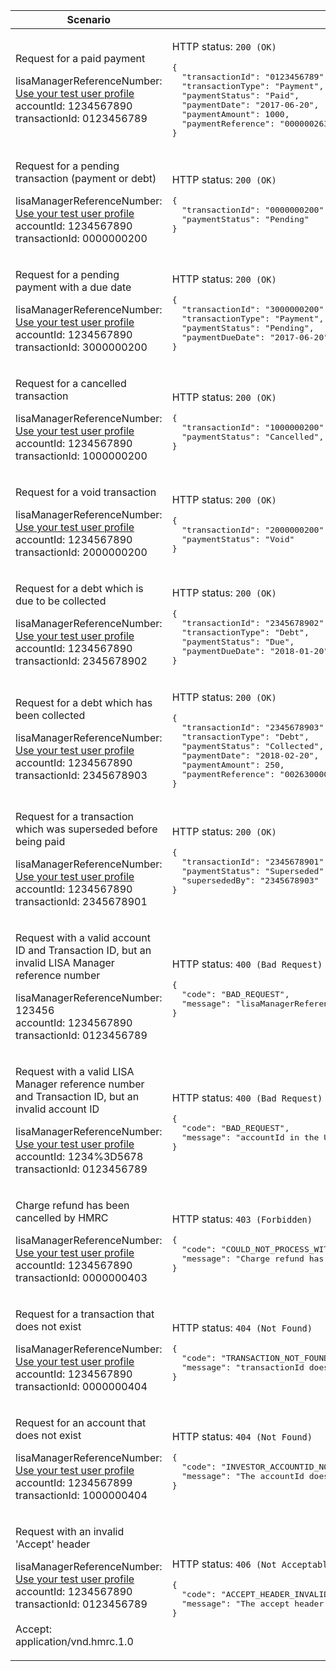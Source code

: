 <table>
    <col width="40%">
    <col width="60%">
    <thead>
        <tr>
            <th>Scenario</th>
            <th>Response</th>
        </tr>
    </thead>
    <tbody>
        <tr>
            <td><p>Request for a paid payment</p><p class="code--block">lisaManagerReferenceNumber: <a href="#testing">Use your test user profile</a><br>accountId: 1234567890<br>transactionId: 0123456789</p></td>
            <td><p>HTTP status: <code class="code--slim">200 (OK)</code></p>
<pre class="code--block">
{
  "transactionId": "0123456789",
  "transactionType": "Payment",
  "paymentStatus": "Paid",
  "paymentDate": "2017-06-20",
  "paymentAmount": 1000,
  "paymentReference": "0000002630000993"
}
</pre>
            </td>
        </tr>
        <tr>
            <td><p>Request for a pending transaction (payment or debt)</p><p class="code--block">lisaManagerReferenceNumber: <a href="#testing">Use your test user profile</a><br>accountId: 1234567890<br>transactionId: 0000000200</p></td>
            <td><p>HTTP status: <code class="code--slim">200 (OK)</code></p>
<pre class="code--block">
{
  "transactionId": "0000000200",
  "paymentStatus": "Pending"
}
</pre>
            </td>
        </tr>
        <tr>
            <td><p>Request for a pending payment with a due date</p><p class="code--block">lisaManagerReferenceNumber: <a href="#testing">Use your test user profile</a><br>accountId: 1234567890<br>transactionId: 3000000200</p></td>
            <td><p>HTTP status: <code class="code--slim">200 (OK)</code></p>
<pre class="code--block">
{
  "transactionId": "3000000200",
  "transactionType": "Payment",
  "paymentStatus": "Pending",
  "paymentDueDate": "2017-06-20"
}
</pre>
            </td>
        </tr>
        <tr>
            <td><p>Request for a cancelled transaction</p><p class="code--block">lisaManagerReferenceNumber: <a href="#testing">Use your test user profile</a><br>accountId: 1234567890<br>transactionId: 1000000200</p></td>
            <td><p>HTTP status: <code class="code--slim">200 (OK)</code></p>
<pre class="code--block">
{
  "transactionId": "1000000200",
  "paymentStatus": "Cancelled",
}
</pre>
            </td>
        </tr>
        <tr>
            <td><p>Request for a void transaction</p><p class="code--block">lisaManagerReferenceNumber: <a href="#testing">Use your test user profile</a><br>accountId: 1234567890<br>transactionId: 2000000200</p></td>
            <td><p>HTTP status: <code class="code--slim">200 (OK)</code></p>
<pre class="code--block">
{
  "transactionId": "2000000200",
  "paymentStatus": "Void"
}
</pre>
            </td>
        </tr>
        <tr>
            <td><p>Request for a debt which is due to be collected</p><p class="code--block">lisaManagerReferenceNumber: <a href="#testing">Use your test user profile</a><br>accountId: 1234567890<br>transactionId: 2345678902</p></td>
            <td><p>HTTP status: <code class="code--slim">200 (OK)</code></p>
<pre class="code--block">
{
  "transactionId": "2345678902",
  "transactionType": "Debt",
  "paymentStatus": "Due",
  "paymentDueDate": "2018-01-20"
}
</pre>
            </td>
        </tr>
        <tr>
            <td><p>Request for a debt which has been collected</p><p class="code--block">lisaManagerReferenceNumber: <a href="#testing">Use your test user profile</a><br>accountId: 1234567890<br>transactionId: 2345678903</p></td>
            <td><p>HTTP status: <code class="code--slim">200 (OK)</code></p>
<pre class="code--block">
{
  "transactionId": "2345678903",
  "transactionType": "Debt",
  "paymentStatus": "Collected",
  "paymentDate": "2018-02-20",
  "paymentAmount": 250,
  "paymentReference": "002630000994"
}
</pre>
            </td>
        </tr>
        <tr>
            <td><p>Request for a transaction which was superseded before being paid</p><p class="code--block">lisaManagerReferenceNumber: <a href="#testing">Use your test user profile</a><br>accountId: 1234567890<br>transactionId: 2345678901</p></td>
            <td><p>HTTP status: <code class="code--slim">200 (OK)</code></p>
<pre class="code--block">
{
  "transactionId": "2345678901",
  "paymentStatus": "Superseded",
  "supersededBy": "2345678903"
}
</pre>
            </td>
        </tr>
        <tr>
            <td><p>Request with a valid account ID and Transaction ID, but an invalid LISA Manager reference number</p><p class="code--block">lisaManagerReferenceNumber: 123456<br>accountId: 1234567890<br>transactionId: 0123456789</p></td>
            <td><p>HTTP status: <code class="code--slim">400 (Bad Request)</code></p>
<pre class="code--block">
{
  "code": "BAD_REQUEST",
  "message": "lisaManagerReferenceNumber in the URL is in the wrong format"
}
</pre>
            </td>
        </tr>
        <tr>
            <td><p>Request with a valid LISA Manager reference number and Transaction ID, but an invalid account ID</p><p class="code--block">lisaManagerReferenceNumber: <a href="#testing">Use your test user profile</a><br>accountId: 1234%3D5678<br>transactionId: 0123456789</p></td>
            <td><p>HTTP status: <code class="code--slim">400 (Bad Request)</code></p>
<pre class="code--block">
{
  "code": "BAD_REQUEST",
  "message": "accountId in the URL is in the wrong format"
}
</pre>
            </td>
       </tr>
       <tr>
            <td><p>Charge refund has been cancelled by HMRC</p><p class="code--block">lisaManagerReferenceNumber: <a href="#testing">Use your test user profile</a><br>accountId: 1234567890<br>transactionId: 0000000403</p></td>
            <td><p>HTTP status: <code class="code--slim">403 (Forbidden)</code></p>
<pre class="code--block">
{
  "code": "COULD_NOT_PROCESS_WITHDRAWAL_CHARGE_REFUND",
  "message": "Charge refund has been cancelled by HMRC"
}
</pre>
            </td>
        </tr>
        <tr>
            <td><p>Request for a transaction that does not exist</p><p class="code--block">lisaManagerReferenceNumber: <a href="#testing">Use your test user profile</a><br>accountId: 1234567890<br>transactionId: 0000000404</p></td>
            <td><p>HTTP status: <code class="code--slim">404 (Not Found)</code></p>
<pre class="code--block">
{
  "code": "TRANSACTION_NOT_FOUND",
  "message": "transactionId does not match HMRC’s records"
}
</pre>
            </td>
        </tr>
        <tr>
            <td><p>Request for an account that does not exist</p><p class="code--block">lisaManagerReferenceNumber: <a href="#testing">Use your test user profile</a><br>accountId: 1234567899<br>transactionId: 1000000404</p></td>
            <td><p>HTTP status: <code class="code--slim">404 (Not Found)</code></p>
<pre class="code--block">
{
  "code": "INVESTOR_ACCOUNTID_NOT_FOUND",
  "message": "The accountId does not match HMRC’s records"
}
</pre>
            </td>
        </tr>
        <tr>
            <td><p>Request with an invalid 'Accept' header</p><p class="code--block">lisaManagerReferenceNumber: <a href="#testing">Use your test user profile</a><br>accountId: 1234567890<br>transactionId: 0123456789<br><br>Accept: application/vnd.hmrc.1.0</p></td>
            <td><p>HTTP status: <code class="code--slim">406 (Not Acceptable)</code></p>
<pre class="code--block">
{
  "code": "ACCEPT_HEADER_INVALID",
  "message": "The accept header is missing or invalid"
}
</pre>
            </td>
        </tr>
    </tbody>
</table>